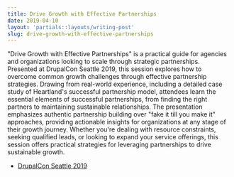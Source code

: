 ```yaml
---
title: Drive Growth with Effective Partnerships
date: 2019-04-10
layout: 'partials::layouts/writing-post'
slug: drive-growth-with-effective-partnerships
---
```


"Drive Growth with Effective Partnerships" is a practical guide for agencies and organizations looking to scale through strategic partnerships. Presented at DrupalCon Seattle 2019, this session explores how to overcome common growth challenges through effective partnership strategies. Drawing from real-world experience, including a detailed case study of Heartland's successful partnership model, attendees learn the essential elements of successful partnerships, from finding the right partners to maintaining sustainable relationships. The presentation emphasizes authentic partnership building over "fake it till you make it" approaches, providing actionable insights for organizations at any stage of their growth journey. Whether you're dealing with resource constraints, seeking qualified leads, or looking to expand your service offerings, this session offers practical strategies for leveraging partnerships to drive sustainable growth.

<script async class="speakerdeck-embed" data-id="cb6824f7f3154066b2ce55378a5bce08" data-ratio="1.33333333333333" src="//speakerdeck.com/assets/embed.js"></script>

* [DrupalCon Seattle 2019](https://events.drupal.org/seattle2019.html)
